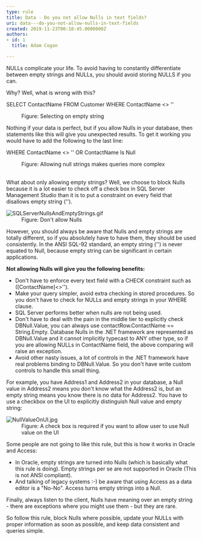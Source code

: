 ```yaml
---
type: rule
title: Data - Do you not allow Nulls in text fields?
uri: data---do-you-not-allow-nulls-in-text-fields
created: 2019-11-23T00:18:45.0000000Z
authors:
- id: 1
  title: Adam Cogan

---
```




<span class='intro'> ​​NULLs complicate your life. To avoid having to constantly differentiate between empty strings and NULLs, you should avoid storing NULLS if you can.<p class="ssw15-rteElement-P">Why? Well, what is wrong with this?​​​<br></p> </span>

<p class="ssw15-rteElement-CodeArea">​SELECT ContactName FROM Customer WHERE ContactName &lt;&gt; ''<br></p><dd class="ssw15-rteElement-FigureNormal">Figure&#58; Selecting on empty string​<br></dd><p>Nothing if your data is perfect, but if you allow Nulls in your database, then statements like this will give you unexpected results. To get it working you would have to add the following to the last line&#58;</p><p class="ssw15-rteElement-CodeArea">WHERE ContactName &lt;&gt; '' OR ContactName Is Null </p><dd class="ssw15-rteElement-FigureNormal">Figure&#58; Allowing null strings makes queries more complex<br><br></dd><p>What about only allowing empty strings? Well, we choose to block Nulls because it is a lot easier to check off a check box&#160;in SQL Server Management Studio&#160;than it is to put a constraint on every field that disallows empty string ('').​<br></p><dl class="image"><dt>
      <img src="/PublishingImages/SQLServerNullsAndEmptyStrings.gif" alt="SQLServerNullsAndEmptyStrings.gif" />
   </dt><dd>Figure&#58; Don't allow Nulls​</dd></dl><p>However, you should always be aware that Nulls and empty strings are totally different, so if you absolutely have to have them, they should be used consistently. In the ANSI SQL-92 standard, an empty string ('') is never equated to Null, because empty string can be significant in certain applications.&#160;</p><p><strong>Not allowing Nulls will give you the following benefits&#58;&#160;</strong><br></p><ul><li>​​​​​Don't have to enforce every text field with a CHECK constraint such as ([ContactName]&lt;&gt;'').</li><li>Make your query simpler, avoid extra checking in stored procedures. So you don't have to check for NULLs and empty strings in your WHERE clause.<br></li><li>SQL Server performs better when nulls are not being used.<br></li><li>Don't have to deal with the pain in the middle tier to explicitly check DBNull.Value, you can always use contactRow.ContactName == String.Empty. Database Nulls in the .NET framework are represented as DBNull.Value and it cannot implicitly typecast to ANY other type, so if you are allowing NULLs in ContactName field, the above comparing will raise an exception.</li><li>Avoid other nasty issues, a lot of controls in the .NET framework have real problems binding to DBNull.Value. So you don't have write custom controls to handle this small thing.<br></li></ul><p></p><p>For example, you have Address1 and Address2 in your database, a Null value in Address2 means you don't know what the Address2 is, but an empty string means you know there is no data for Address2. You have to use a checkbox on the UI to explicitly distinguish Null value and empty string&#58;​<br></p><dl class="image"><dt>
         <img src="/PublishingImages/NullValueOnUI.jpg" alt="NullValueOnUI.jpg" />
         <br>
      </dt><dd>​Figure&#58; A check box is required if you want to allow user to use Null value on the UI</dd></dl><p>Some people are not going to like this rule, but this is how it works in Oracle and Access&#58;<br></p><ul><li>In Oracle, empty strings are turned into Nulls (which is basically what this rule is doing). Empty strings per se are not supported in Oracle (This is not ANSI compliant).</li><li>And talking of legacy systems &#58;-) be aware that using Access as a data editor is a &quot;No-No&quot;. Access turns empty strings into a Null.</li></ul><p></p><p>Finally, always listen to the client, Nulls have meaning over an empty string - there are exceptions where you might use them - but they are rare.</p><p>So follow this rule, block Nulls where possible, update your NULLs with proper information as soon as possible, and keep data consistent and queries simple.<br></p>


